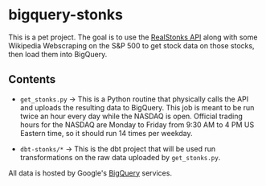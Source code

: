 # bigquery-stonks

This is a pet project. The goal is to use the [RealStonks API](https://github.com/amansharma2910/RealStonks) along with some Wikipedia Webscraping on the S&P 500 to get stock data on those stocks,
then load them into BigQuery.



## Contents

- `get_stonks.py` -> This is a Python routine that physically calls the API and uploads the resulting data to BigQuery. This job is meant to be run twice an hour every day while the NASDAQ is open. Official trading hours for the NASDAQ are Monday to Friday from 9:30 AM to 4 PM US Eastern time, so it should run 14 times per weekday. 

- `dbt-stonks/*` -> This is the dbt project that will be used run transformations on the raw data uploaded by `get_stonks.py`.

All data is hosted by Google's [BigQuery](https://cloud.google.com/bigquery?utm_source=google&utm_medium=cpc&utm_campaign=emea-dk-all-en-dr-bkws-all-all-trial-e-gcp-1011340&utm_content=text-ad-none-any-dev_c-cre_574684121243-adgp_Hybrid%20%7C%20BKWS%20-%20EXA%20%7C%20Txt%20~%20Data%20Analytics%20~%20BigQuery-kwid_43700060419994235-kwd-139365086442-userloc_20243&utm_term=kw_big%20query%20google-net_g-plac_&&gad=1&gclid=Cj0KCQjwwISlBhD6ARIsAESAmp6FCVVFnyQHF3Gb8XfugTJr88lG6_T9lnrSOM9gzt4dxmsyyCCWUzUaAhzdEALw_wcB&gclsrc=aw.ds) services.
